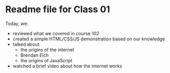 # Readme file for Class 01

Today, we:

- reviewed what we covered in course 102
- created a simple HTML/CSS/JS demonstration based on our knowledge
- talked about:
  - the origins of the internet
  - Brendan Eich
  - the origins of JavaScript
- watched a brief video about how the internet works
